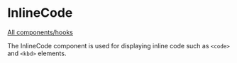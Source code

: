 # InlineCode

[All components/hooks](../index.md)

The InlineCode component is used for displaying inline code such as `<code>` and
`<kbd>` elements.
